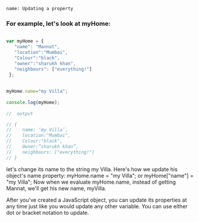 ```ngMeta
name: Updating a property
```

### For example, let's look at myHome:

```javascript

var myHome = {
   "name": "Mannat",
   "location":"Mumbai",
   "Colour":"black",
   "owner":"sharukh khan",
   "neighbours": ["everything!"]
 };
 
 
myHome.name="my Villa";
 
console.log(myHome);
 
//  output

// {
//    name: ‘my Villa’,
//    location:"Mumbai",
//    Colour:"black",
//    Owner:”sharukh khan”,
//    neighbours: ["everything!"]
// }

```

let's change its name to the string my Villa. Here's how we update his object's name property: myHome.name = "my Villa"; or myHome["name"] = "my Villa"; Now when we evaluate myHome.name, instead of getting Mannat, we'll get his new name, myVilla.


After you've created a JavaScript object, you can update its properties at any time just like you would update any other variable. You can use either dot or bracket notation to update.




